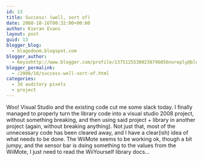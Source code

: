 ```yaml
---
id: 13
title: Success! (well, sort of)
date: 2008-10-16T00:32:00+00:00
author: Kieran Evans
layout: post
guid: 13
blogger_blog:
  - blagodoom.blogspot.com
blogger_author:
  - Keyzohttp://www.blogger.com/profile/13751255300238796056noreply@blogger.com
blogger_permalink:
  - /2008/10/success-well-sort-of.html
categories:
  - 3d auditory pixels
  - project
---
```

Woo! Visual Studio and the existing code cut me some slack today. I finally managed to properly turn the library code into a visual studio 2008 project, without something breaking, and then using said project + library in another project (again, without breaking anything). Not just that, most of the unnecessary code has been cleared away, and I have a clear(ish) idea of what needs to be done. The WiiMote seems to be working ok, though a bit jumpy, and the sensor bar is doing something to the values from the WiiMote, I just need to read the WiiYourself library docs...